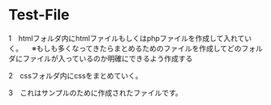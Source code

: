 # Test-File

1　htmlフォルダ内にhtmlファイルもしくはphpファイルを作成して入れていく。
　※もしも多くなってきたらまとめるためのファイルを作成してどのフォルダにファイルが入っているのか明確にできるよう作成する
 
2　cssフォルダ内にcssをまとめていく。

3　これはサンプルのために作成されたファイルです。
